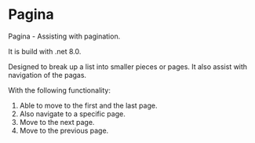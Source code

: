 # Pagina

Pagina - Assisting with pagination.

It is build with .net 8.0.

Designed to break up a list into smaller pieces or pages.
It also assist with navigation of the pagas.

With the following functionality:
1. Able to move to the first and the last page.
2. Also navigate to a specific page.
3. Move to the next page.
4. Move to the previous page.
